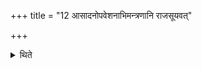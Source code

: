 +++
title = "12 आसादनोपवेशनाभिमन्त्रणानि राजसूयवत्"

+++

<details><summary>थिते</summary>

12. (The acts of ) placing, sitting and addressing with a formula (are to be done in the same manner) as (that of these acts in) the Rājasūya.   

[^1]: Cp. XVIII.18.7-8; The formulae in TB II.6 5.1-2 are to be used. 
</details>
